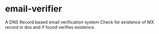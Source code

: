 # email-verifier
A DNS Record based email verification system
Check for existence of MX record in dns and if found verifies existence.
